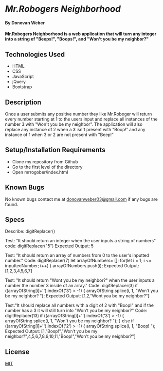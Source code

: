 # _Mr.Robogers Neighborhood_

#### By Donovan Weber

#### Mr.Robogers Neighborhood is a web application that will turn any integer into a string of "Beeps!", "Boops!", and "Won't you be my neighbor?"

## Technologies Used

* HTML
* CSS
* JavaScript
* jQuery
* Bootstrap 

## Description
Once a user submits any positive number they like Mr.Roboger will return every number starting at 1 to the users input and replace all instances of the number 3 with "Won't you be my neighbor". The application will also replace any instance of 2 when a 3 isn't present with "Boop!" and any instance of 1 when 3 or 2 are not present with "Beep!"

## Setup/Installation Requirements

* Clone my       repository from Github
* Go to the first level of the directory
* Open mrrogober/index.html

## Known Bugs

No known bugs contact me at [donovanweber03@gmail.com](mailto:donovanweber03@gmail.com) if any bugs are 
found.

## Specs

Describe: digitReplacer()

Test: "It should return an integer when the user inputs a string of numbers"
code: digitReplacer("5")
Expected Output: 5 

Test: "It should return an array of numbers from 0 to the user's inputted number."
Code: digitReplacer(7)
let arrayOfNumbers= [];
for(let i = 1; i <= inputtedNumber; i++) {
    arrayOfNumbers.push(i);
Expected Output:[1,2,3,4,5,6,7] 

Test: "It should return "Wont you be my neighbor?" when the user inputs a number the number 3 inside of an array."
Code: digitReplacer(3)
if ((arrayOfString[i]+'').indexOf('3') > -1) {
      arrayOfString.splice(i, 1, "Won't you be my neighbor? ");
Expected Output: [1,2,"Wont you be my neighbor?"]

Test:"It should replace all numbers with a digit of 2 with "Boop!" and if the number has a 3 it will still turn into "Won't you be my neighbor?"
Code: digitReplacer(13)
if ((arrayOfString[i]+'').indexOf('3') > -1) {
      arrayOfString.splice(i, 1, "Won't you be my neighbor? ");
    } else if ((arrayOfString[i]+'').indexOf('2') > -1) {
      arrayOfString.splice(i, 1, "Boop! ");
Expected Output: [1,"Boop!","Won't you be my neighbor?",4,5,6,7,8,9,10,11,"Boop!","Won't you be my neighbor?"] 


## License

[MIT](https://choosealicense.com/licenses/mit/)